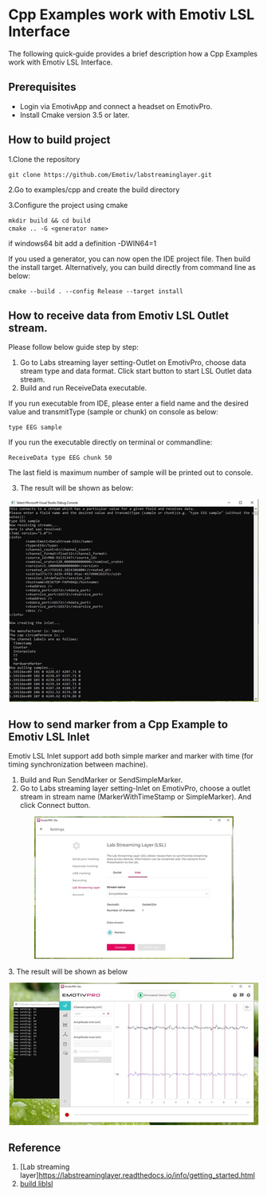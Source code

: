 # Cpp Examples work with Emotiv LSL Interface

The  following quick-guide provides a brief description how a Cpp Examples work with Emotiv LSL Interface.

## Prerequisites
* Login via EmotivApp and connect a headset on EmotivPro.
* Install Cmake version 3.5 or later.

## How to build project
1.Clone the repository

```
git clone https://github.com/Emotiv/labstreaminglayer.git
```
    
2.Go to examples/cpp and create the build directory

3.Configure the project using cmake

```
mkdir build && cd build
cmake .. -G <generator name>
```
if windows64 bit add a definition -DWIN64=1

If you used a generator, you can now open the IDE project file. Then build the install target.
Alternatively, you can build directly from command line as below: 
```
cmake --build . --config Release --target install
```

## How to receive data from Emotiv LSL Outlet stream.
Please follow below guide step by step:

1. Go to Labs streaming layer setting-Outlet on EmotivPro, choose data stream type and data format.
Click start button to start LSL Outlet data stream.
2. Build and run ReceiveData executable. 

If you run executable from IDE, please enter a field name and the desired value and transmitType (sample or chunk) on console as below:
```
type EEG sample
```
If you run the executable directly on terminal or commandline:
```
ReceiveData type EEG chunk 50
```
The last field is maximum number of sample will be printed out to console.

3. The result will be shown as below:
<p align="center">
  <img width="500" height="407" src="https://github.com/Emotiv/labstreaminglayer/blob/emotiv-lsl/docs/images/cpp-result-eegOutlet-500x407.jpg">
</p>

## How to send marker from a Cpp Example to Emotiv LSL Inlet

Emotiv LSL Inlet support add both simple marker and marker with time (for timing synchronization between machine).
1. Build and Run SendMarker or SendSimpleMarker.
2. Go to Labs streaming layer setting-Inlet on EmotivPro, choose a outlet stream in stream name (MarkerWithTimeStamp or SimpleMarker). And click Connect button.
<p align="center">
  <img width="400" height="286" src="https://github.com/Emotiv/labstreaminglayer/blob/emotiv-lsl/docs/images/cpp-config-Inlet-400x286.jpg">
</p>
3. The result will be shown as below 
<p align="center">
  <img width="500" height="286" src="https://github.com/Emotiv/labstreaminglayer/blob/emotiv-lsl/docs/images/cpp-markerResult-Inlet-500x286.jpg">
</p>

## Reference
1. [Lab streaming layer]https://labstreaminglayer.readthedocs.io/info/getting_started.html
2. [build liblsl](https://labstreaminglayer.readthedocs.io/dev/lib_dev.html)




